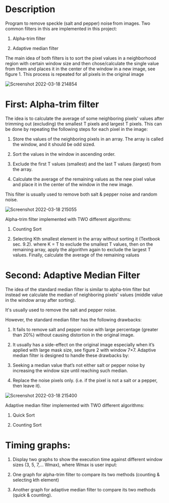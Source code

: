 # Description
Program to remove speckle  (salt and pepper) noise from images. Two common filters in this are implemented in this  project: 

1.	Alpha-trim filter 

2.	Adaptive median filter
 
The main idea of both filters is to sort the pixel values in a neighborhood region with certain window size and then chose/calculate the single value from them and 
places it in the center of the window in a new image, see figure 1. This process is repeated for all pixels in the original image

![Screenshot 2022-03-18 214854](https://user-images.githubusercontent.com/75753459/159073899-8a153a36-7a7e-4cb0-96b8-e60cffc1ca9a.png)

# First: Alpha-trim filter
The idea is to calculate the average of some neighboring pixels' values after trimming out (excluding) the smallest T pixels and largest T pixels. This can be done by repeating the following steps for each pixel in the image:   

1.	Store the values of the neighboring pixels in an array. The array is called the window, and it should be odd sized.

2.	Sort the values in the window in ascending order.

3.	Exclude the first T values (smallest) and the last T values (largest) from the array.

4.	Calculate the average of the remaining values as the new pixel value and place it in the center of the window in the new image.

This filter is usually used to remove both salt & pepper noise and random noise. 

![Screenshot 2022-03-18 215055](https://user-images.githubusercontent.com/75753459/159074162-406b57e5-98ef-4271-ac89-92a1b1e1e16f.png)

Alpha-trim filter implemented with TWO different algorithms: 

1.	Counting Sort

2.	Selecting Kth smallest element in the array without sorting it (Textbook sec. 9.2). where K = T to exclude the smallest T values, then on the remaining array, apply the algorithm again to exclude the largest T values. Finally, calculate the average of the remaining values

# Second: Adaptive Median Filter
The idea of the standard median filter is similar to alpha-trim filter but instead we calculate the median of neighboring pixels' values (middle value in the window array after sorting). 

It's usually used to remove the salt and pepper noise.

However, the standard median filter has the following drawbacks:

1.	It fails to remove salt and pepper noise with large percentage (greater than 20%) without causing distortion in the original image.

2.	It usually has a side-effect on the original image especially when it’s applied with large mask size, see figure 2 with window 7×7. 
Adaptive median filter is designed to handle these drawbacks by:

  1.	Seeking a median value that’s not either salt or pepper noise by increasing the window size until reaching such median.
  
  2.	Replace the noise pixels only. (i.e. if the pixel is not a salt or a pepper, then leave it).

![Screenshot 2022-03-18 215400](https://user-images.githubusercontent.com/75753459/159074520-aa79841a-437d-4510-9a6c-df067e9bc438.png)

Adaptive median filter implemented with TWO different algorithms: 

1.	Quick Sort

2.	Counting Sort

# Timing graphs:
1.	Display two graphs to show the execution time against different window sizes (3, 5, 7,… Wmax), where Wmax is user input:

   1.	One graph for alpha-trim filter to compare its two methods (counting & selecting kth element)
   
   2.	Another graph for adaptive median filter to compare its two methods (quick & counting).

